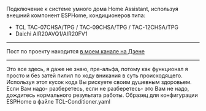 Подключение к системе умного дома Home Assistant, используя внешний компонент ESPHome, кондиционеров типа:
- TCL  TAC-07CHSA/TPG / TAC-09CHSA/TPG / TAC-12CHSA/TPG
- Daichi AIR20AVQ1/AIR20FV1
____
Пост по проекту находится [в моем канале на Дзене](https://dzen.ru/b/Zgnvt3VNQhfUZ99X)
____
Это все здесь, я даже не знаю, пре-альфа, потому как функционал я просто и без затей пилил по ходу вникания в суть происходящего.
Используя этот кусок кода Вы рискуете своим душевным здоровьем.
Если Вам надо- разберетесь, если не разберетесь- это Вам не надо, дождитесь нормального результата работы.
Образец для конфигурации ESPHome в файле TCL-Conditioner.yaml